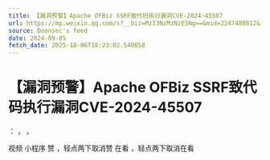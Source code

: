 ```yaml
---
title: 【漏洞预警】Apache OFBiz SSRF致代码执行漏洞CVE-2024-45507
url: https://mp.weixin.qq.com/s?__biz=MzI3NzMzNzE5Ng==&mid=2247488812&idx=2&sn=7775fe2ef8cf6bdf886ca2462007fa98
source: Doonsec's feed
date: 2024-09-05
fetch_date: 2025-10-06T18:23:02.540058
---
```


# 【漏洞预警】Apache OFBiz SSRF致代码执行漏洞CVE-2024-45507

：
，
。

视频
小程序
赞
，轻点两下取消赞
在看
，轻点两下取消在看